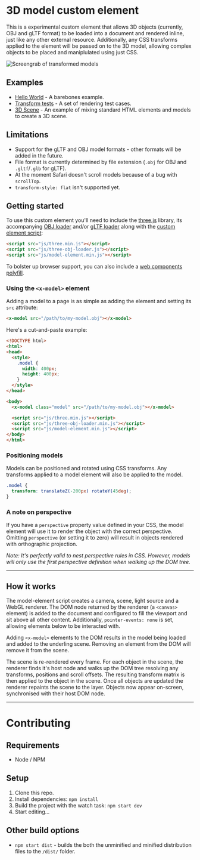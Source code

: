 # 3D model custom element

This is a experimental custom element that allows 3D objects (currently, OBJ and gLTF format) to be loaded into a document and rendered inline, just like any other external resource. Additionally, any CSS transforms applied to the element will be passed on to the 3D model, allowing complex objects to be placed and maniplulated using just CSS.

![Screengrab of transformed models](https://github.com/keithclark/3d-model-element/blob/master/preview.png?raw=true)

## Examples

* [Hello World](https://keithclark.co.uk/labs/3d-model-custom-element/examples/hello-world/) - A barebones example.
* [Transform tests](https://keithclark.co.uk/labs/3d-model-custom-element/examples/tests/) - A set of rendering test cases.
* [3D Scene](https://keithclark.co.uk/labs/3d-model-custom-element/examples/3d-scene/) - An example of mixing standard HTML elements and models to create a 3D scene.


## Limitations

* Support for the gLTF and OBJ model formats - other formats will be added in the future.
* File format is currently determined by file extension (`.obj` for OBJ and `.gltf`/`.glb` for gLTF).
* At the moment Safari doesn't scroll models because of a bug with `scrollTop`.
* `transform-style: flat` isn't supported yet.


## Getting started

To use this custom element you'll need to include the [three.js](https://threejs.org/) library, its accompanying [OBJ loader](https://github.com/mrdoob/three.js/blob/master/examples/js/loaders/OBJLoader.js) and/or [gLTF loader](https://github.com/mrdoob/three.js/blob/master/examples/js/loaders/GLTFLoader.js) along with the [custom element script](https://github.com/keithclark/3d-model-element/blob/master/dist/model-element.min.js):

```html
<script src="js/three.min.js"></script>
<script src="js/three-obj-loader.js"></script>
<script src="js/model-element.min.js"></script>
```

To bolster up browser support, you can also include a [web components polyfill](https://github.com/WebComponents/webcomponentsjs).

### Using the `<x-model>` element
Adding a model to a page is as simple as adding the element and setting its `src` attribute:

```html
<x-model src="/path/to/my-model.obj"></x-model>
```

Here's a cut-and-paste example:

```html
<!DOCTYPE html>
<html>
<head>
  <style>
    .model {
      width: 400px;
      height: 400px;
    }
  </style>
</head>

<body>
  <x-model class="model" src="/path/to/my-model.obj"></x-model>

  <script src="js/three.min.js"></script>
  <script src="js/three-obj-loader.min.js"></script>
  <script src="js/model-element.min.js"></script>
</body>
</html>
```


### Positioning models

Models can be positioned and rotated using CSS transforms. Any transforms applied to a model element will also be applied to the model.

```css
.model {
  transform: translateZ(-200px) rotateY(45deg);
}
```

### A note on perspective

If you have a `perspective` property value defined in your CSS, the model element will use it to render the object with the correct perspective. Omitting `perspective` (or setting it to zero) will result in objects rendered with orthographic projection.


_Note: It's perfectly valid to nest perspective rules in CSS. However, models will only use the first perspective definition when walking up the DOM tree._


---

## How it works

The model-element script creates a camera, scene, light source and a WebGL renderer. The DOM node returned by the renderer (a `<canvas>` element) is added to the document and configured to fill the viewport and sit above all other content. Additionally, `pointer-events: none` is set, allowing elements below to be interacted with.

Adding `<x-model>` elements to the DOM results in the model being loaded and added to the underling scene. Removing an element from the DOM will remove it from the scene.

The scene is re-rendered every frame. For each object in the scene, the renderer finds it's host node and walks up the DOM tree resolving any transforms, positions and scroll offsets. The resulting transform matrix is then applied to the object in the scene. Once all objects are updated the renderer repaints the scene to the layer. Objects now appear on-screen, synchronised with their host DOM node.


---

# Contributing

## Requirements

* Node / NPM


## Setup

1) Clone this repo.
2) Install dependencies: `npm install`
3) Build the project with the watch task: `npm start dev`
4) Start editing...


## Other build options

* `npm start dist` - builds the both the unminified and minified distribution files to the `/dist/` folder.
